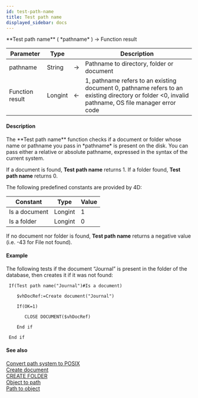 ```yaml
---
id: test-path-name
title: Test path name
displayed_sidebar: docs
---
```


<!--REF #_command_.Test path name.Syntax-->**Test path name** ( *pathname* ) -> Function result<!-- END REF-->
<!--REF #_command_.Test path name.Params-->
| Parameter | Type |  | Description |
| --- | --- | --- | --- |
| pathname | String | -> | Pathname to directory, folder or document |
| Function result | Longint | <- | 1, pathname refers to an existing document 0, pathname refers to an existing directory or folder <0, invalid pathname, OS file manager error code |

<!-- END REF-->

#### Description 

<!--REF #_command_.Test path name.Summary-->The **Test path name** function checks if a document or folder whose name or pathname you pass in *pathname* is present on the disk.<!-- END REF--> You can pass either a relative or absolute pathname, expressed in the syntax of the current system.

If a document is found, **Test path name** returns 1\. If a folder found, **Test path name** returns 0.

The following predefined constants are provided by 4D:

| Constant      | Type    | Value |
| ------------- | ------- | ----- |
| Is a document | Longint | 1     |
| Is a folder   | Longint | 0     |

If no document nor folder is found, **Test path name** returns a negative value (i.e. -43 for File not found).

#### Example 

The following tests if the document “Journal” is present in the folder of the database, then creates it if it was not found: 

```4d
 If(Test path name("Journal")#Is a document)

    $vhDocRef:=Create document("Journal")

    If(OK=1)

       CLOSE DOCUMENT($vhDocRef)

    End if

 End if
```

#### See also 
[Convert path system to POSIX](convert-path-system-to-posix.md)  
[Create document](create-document.md)  
[CREATE FOLDER](create-folder.md)  
[Object to path](object-to-path.md)  
[Path to object](path-to-object.md)  